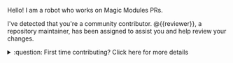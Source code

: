 Hello!  I am a robot who works on Magic Modules PRs.

I've detected that you're a community contributor. @{{reviewer}}, a repository maintainer, has been assigned to assist you and help review your changes. 

<details>
  <summary>:question: First time contributing? Click here for more details</summary>

---

Your assigned reviewer will help review your code by: 
* Ensuring it's backwards compatible, covers common error cases, etc.
* Summarizing the change into a user-facing changelog note.
* Passes tests, either our "VCR" suite, a set of presubmit tests, or with manual test runs.

You can help make sure that review is quick by running local tests and ensuring they're passing in between each push you make to your PR's branch. Also, try to leave a comment with each push you make, as pushes generally don't generate emails.

If your reviewer doesn't get back to you within a week after your most recent change, please feel free to leave a comment on the issue asking them to take a look! In the absence of a dedicated review dashboard most maintainers manage their pending reviews through email, and those will sometimes get lost in their inbox.

---

</details>